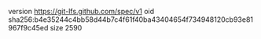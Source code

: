 version https://git-lfs.github.com/spec/v1
oid sha256:b4e35244c4bb58d44b7c4f61f40ba43404654f734948120cb93e81967f9c45ed
size 2590

